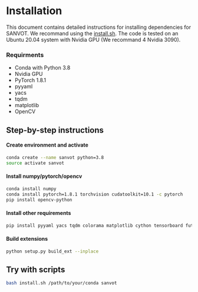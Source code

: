 # Installation

This document contains detailed instructions for installing dependencies for SANVOT. We recommand using the [install.sh](install.sh). The code is tested on an Ubuntu 20.04 system with Nvidia GPU (We recommand 4 Nvidia 3090).

### Requirments
* Conda with Python 3.8
* Nvidia GPU
* PyTorch 1.8.1
* pyyaml
* yacs
* tqdm
* matplotlib
* OpenCV

## Step-by-step instructions

#### Create environment and activate
```bash
conda create --name sanvot python=3.8
source activate sanvot
```

#### Install numpy/pytorch/opencv
```bash
conda install numpy
conda install pytorch=1.8.1 torchvision cudatoolkit=10.1 -c pytorch
pip install opencv-python
```

#### Install other requirements
```bash
pip install pyyaml yacs tqdm colorama matplotlib cython tensorboard future mpi4py optuna
```

#### Build extensions
```bash
python setup.py build_ext --inplace
```


## Try with scripts
```bash
bash install.sh /path/to/your/conda sanvot
```

